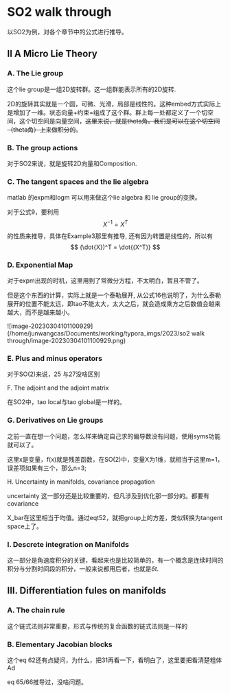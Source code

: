 # SO2 walk through

以SO2为例，对各个章节中的公式进行推导。

## II A Micro Lie Theory

### A. The Lie group

这个lie  group是一组2D旋转群。这一组群能表示所有的2D旋转.

2D的旋转其实就是一个圆，可微、光滑，局部是线性的。这种embed方式实际上是增加了一维。状态向量+约束=组成了这个群。群上每一处都定义了一个切空间，这个切空间是向量空间，~~这里来说，就是theta角。我们是可以在这个切空间（theta角）上来做积分的~~。



### B. The group actions

对于SO2来说，就是旋转2D向量和Composition.

### C. The tangent spaces and the lie algebra

matlab 的expm和logm 可以用来做这个lie algebra 和 lie group的变换。

对于公式9，要利用
$$
X^{-1} = X^T
$$
的性质来推导，具体在Example3那里有推导, 还有因为转置是线性的，所以有
$$
(\dot{X})^T = \dot{(X^T)}
$$

### D. Exponential Map

对于expm出现的时机，这里用到了常微分方程，不太明白，暂且不管了。

但是这个东西的计算，实际上就是一个泰勒展开, 从公式16也说明了，为什么泰勒展开的位置不能太远，即tao不能太大，太大之后，就会造成乘方之后数值会越来越大，而不是越来越小。

![image-20230304101100929](/home/junwangcas/Documents/working/typora_imgs/2023/so2 walk through/image-20230304101100929.png)

### E. Plus and minus operators

对于SO(2)来说，25 与27没啥区别

F. The adjoint and the adjoint matrix

在SO2中，tao local与tao global是一样的。

### G. Derivatives on Lie groups

之前一直在想一个问题，怎么样来确定自己求的偏导数没有问题，使用syms功能就可以了。

这里x是变量，f(x)就是残差函数，在SO(2)中，变量X为1维，就相当于这里m=1，误差项如果有三个，那么n=3;

H. Uncertainty in manifolds, covariance propagation

uncertainty 这一部分还是比较重要的，但凡涉及到优化那一部分的。都要有covariance

X_bar在这里相当于均值。通过eqt52，就把group上的方差，类似转换为tangent space上了。

### I. Descrete integration on Manifolds

这一部分是角速度积分的关键，看起来也是比较简单的，有一个概念是连续时间的积分与分割时间段的积分，一般来说都用后者，也就是$\delta t$.



## III. Differentiation fules on manifolds

### A. The chain rule

这个链式法则非常重要，形式与传统的复合函数的链式法则是一样的

### B. Elementary Jacobian blocks

这个eq 62还有点疑问，为什么，把31再看一下，看明白了，这里要把看清楚粗体Ad

eq 65/66推导过，没啥问题。





